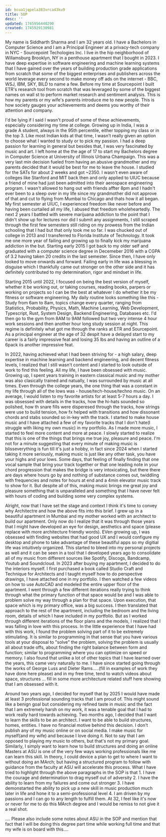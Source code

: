 ```yaml
---
id: kcua1jqpela383vrca43ku9
title: SOP
desc: ''
updated: 1745956440290
created: 1745929130981
---
```


My name is Siddharth Sharma and I am 32 years old. I have a Bachelors in Computer Science and I am a Principal Engineer at a privacy-tech company in NYC - Sourcepoint Techologies Inc. I live in the hip neighborhood of Willamsburg Brooklyn, NY in a penthouse apartment that I bought in 2023. I have deep expertise in software engineering and machine learning systems that I have gained over the years of building production grade applications from scratch that some of the biggest enterprises and publishers across the world leverage every second to make money off ads on the internet - BBC, WSJ, IBM, SKY, BILD to name a few. Before my time at Sourcepoint I built ETR's research tool from scratch that was leveraged by some of the biggest names on wall st to perform market research and sentiment analysis. This is how my parents or my wife's parents introduce me to new people. This is how society gauges your achievements and deems you worthy of their attention and company.

I'd be lying if I said I wasn't proud of some of these achievements, especially considering my time at college. Growing up in India, I was a grade A student, always in the 95th percentile, either topping my class or in the top 3. Like most Indian kids at that time, I wasn't really given an option to choose what I wanted to study or to pick my passion. I had a deep passion for learning in general but besides that, I was very fascinated by music and art. I left home at the the age of 17 to start my Bachelors degree in Computer Science at University of Illinois Urbana Champaign. This was a very last min decision fueled from having an abusive grandmother and my parents decided that it would be best for me to leave the house. I studied for the SATs for about 2 weeks and got ~2350. I wasn't even aware of colleges like Stanford and MIT back then and only applied to UIUC because a friend of mine had just been admitted into their aerospace engineering program. I wasn't allowed to hang out with friends affter 8pm and I hadn't ever been to a sleep over in my life since my grandmother did not approve of that and cut to flying from Mumbai to Chicago and thats how it all began. My first semester at UIUC, I experienced freedom like never before and having been curtailed all my life, I abused that freedom wholeheartedly. The next 2 years I battled with severe marijuana addiction to the point that I didn't show up for lectures nor did I submit any assignments, I still scraped through the first few semesters still riding on my prowess from the Indian schooling that I had but that only took me so far. I was chucked out of college in 2013 and I transferred to Florida Institute of Technology. It took me one more year of failing and growing up to finally kick my marijuana addiction in the but. Starting early 2015 I got back to my older self and graduated with a computer science degree in Decemeber 2016 with a CGPA of 3.2 having taken 20 credits in the last semester. Since then, I have only looked to move onwards and forward. Failing early in life was a blessing in disguise which I thankfully came out stronger on the other side and it has definitely contributed to my determination, rigor and mindset in life. 

Starting 2015 until 2022, I focused on being the best version of myself, whether it be working out, or taking courses, reading books, parpers or working on projects so I can be the best at whatever I do whether it be my fitness or software engineering. My daily routine looks something like this - Study from 6am to 8am, topics change every quarter, ranging from Statistics, Probability, Physics, Math, Machine Learning, Web Development, Typescript, Rust, System Design, Backend Engineering, Databases etc. I'd then go to the gym from 8AM to 9AM followed but two very intense 4 hour work sessions and then another hour long study session at night. This regime is definitely what got me through the ranks at ETR and Sourcepoint. As a principal engineer at the age of 32 despit have a delayed start to my career is a fairly impressive feat and losing 35 lbs and having an outline of a 6pack iis another impressive feat.

In 2022, having achieved what I had been striving for - a high salary, deep expertise in machine learning and backend engineering, and decent fitness levels, I realized that I still wasn't content and I started to look outside of work to find this feeling. All my life, I have been obsessed with music. Growing up, I spent years training in eastern classical music and my mother was also clasically trained and natually, I was surrounded by music at all times. Even through the college years, the one thing that was a constant in my life through all of the lows was - house/tech-house/techno music. On an average, I would listen to my favorite artists for at least 5-7 hours a day. I was obsessed with details in the tracks, how the hi-hats sounded so polished, how th snare fills were disperesed through the tracks, how strings were use to build tension, how fx helped with transitions and how dissonant chords and stabs sounded so in-key with the track. I started to make house music and I have attached a few of my favorite tracks that I don't hate(I struggle with liking my own music) in my portfolio. As I made more music, I started to feel more content and more at peace. I slowly started to realize that this is one of the things that brings me true joy, pleasure and peace. I'm not for a minute suggesting that every minute of making music is blisseverything is fun till it's just a hobby, in fact since 2024 when I started taking it more seriously, making music is just like any other task, you have your highs and your lows. Some days, that feeling of finally finding that one vocal sample that bring your track together or that one leading note in your chord progression that makes the bridge is very intoxicating, but there there are days where hours go by and nothing of substance comes out, twiddling with frequencies and notes for hours at end and a 4min elevator music track to show for it. But despite all of this, making music brings me great joy and pleasure something that is unparalleled and something that I have never felt with hours of coding and building some very complex systems.

Alright, now that I have set the stage and context I think it's time to convey why Architectre and how the above fits into this brief. I grew up in a beautiful apartment in Mumbai and my mother worked with an architect to build our apartment. Only now do I realize that it was through those years that I might have developed an eye for design, aesthetics and space (please replace with more architecture friendly words). EVen growing up, I was obsessed with finding websites that had good UX and I would configure my desktop and phone to take advantage of these beautiful apps so my digitial life was intuitively organized. This started to bleed into my personal projects as well and it can be seen in a tool that I developed years ago to consolidate all of my music from different sources like Spotify, Discogs, Bandcamp, Youtub and Soundcloud. In 2023 after buying my apartment, I decided to do the interiors myself. I first purchased a book called Studio Craft and Technique for Architects and I taught myself how to do perspective drawings, I have attached one in my portfolio. I then watched a few videos on how to use AutoCAD and modeled the entire upper floor of the apartment. I went through a few different iterations really trying to think through what the primary function of that space would be and I was able to problem solve my way through a plan for that space. Upon execution, that space which is my primary office, was a big success. I then translated that approach to the rest of the apartment, including the bedroom and the living room, details of which I have included in my portfolio. But as I worked through different iterations of the floor plans and the models, I realized that I was falling in love with this process. In the little experience that I have had with this work, I found the problem solving part of it to be extremely stimulating. It is similar to programming in that sense that you have various tools at your disposal to "solve" the problem, solving the problem is usually all about trade offs, about finding the right balance between form and function; similar to programming where you can optimize on speed or memory. I also found that unlike a lot of other topics that I have learned over the years, this came very naturally to me. I have since started going through the works of George Luss and Dieter Rams.....(fill in examples of work they have done here please) and in my free time, tend to watch videos about space, structures ... fill in some more architecture related stuff here showing that I am obsessed with it.

Around two years ago, I decided for myself that by 2025 I would have made at least 3 professional sounding tracks that I am proud of. This might sound like a benign goal but considering my refined taste in music and the fact that I am extremely harsh on my work, it was a tenable goal that I had to work really hard towards achieving. Two months ago, I decided that I want to learn the skills to be an architect. I want to be able to build structures, homes, entities. I have no financial motive behind this decision. I don't publish any of my music online or on social media. I make music for myself(and my wife) and because I love doing it. Not to say that I am opposed to playing my music to others, but that's not my primary goal. Similarly, I simply want to learn how to build structures and doing an online Masters at ASU is one of the very few ways working professionals like me can learn this skill. In theory, I could device a plan to get to where I want to without doing an MArch; but having a structured program to follow with guidance from the faculty at ASU will accelerate this process. What I have tried to highlight through the above paragraphs in the SOP is that 1. I have the courage and determination to drag myself out of adversity 2. I have the ability to learn from my failures and come out stronger 3. I have demonstarted the ability to pick up a new skill in music production much later in life and hone it to a semi-professional level 4. I am driven by my passions and I can go to any length to fulfill them. At 32, I feel like it's now or never for me to do this MArch degree and I would be remiss to not give it a real shot.

.... Please also include some notes about ASU in the SOP and mention that fact that I will be doing this degree part time while working full time and that my wife is on board with this....